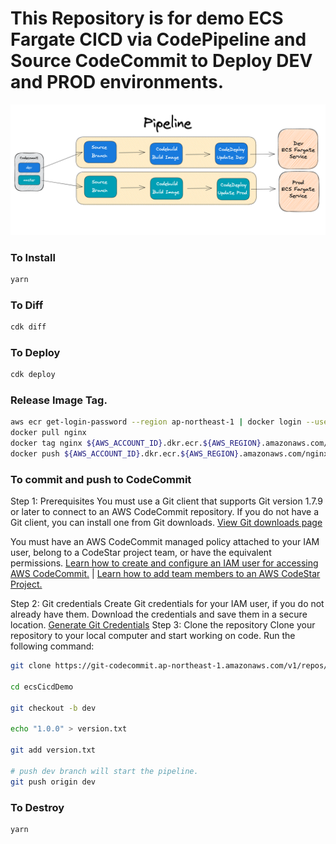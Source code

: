 # This Repository is for demo ECS Fargate CICD via CodePipeline and Source CodeCommit to Deploy DEV and PROD environments.

![](./demo.png)

### To Install
```bash
yarn
```

### To Diff
```bash
cdk diff
```

### To Deploy
```bash
cdk deploy
```

### Release Image Tag.
```bash
aws ecr get-login-password --region ap-northeast-1 | docker login --username AWS --password-stdin ${AWS_ACCOUNT_ID}.dkr.ecr.${AWS_REGION}.amazonaws.com
docker pull nginx
docker tag nginx ${AWS_ACCOUNT_ID}.dkr.ecr.${AWS_REGION}.amazonaws.com/nginx:1.0.0
docker push ${AWS_ACCOUNT_ID}.dkr.ecr.${AWS_REGION}.amazonaws.com/nginx:1.0.0
```

### To commit and push to CodeCommit
Step 1: Prerequisites
You must use a Git client that supports Git version 1.7.9 or later to connect to an AWS CodeCommit repository. If you do not have a Git client, you can install one from Git downloads. [View Git downloads page](https://git-scm.com/downloads)

You must have an AWS CodeCommit managed policy attached to your IAM user, belong to a CodeStar project team, or have the equivalent permissions. [Learn how to create and configure an IAM user for accessing AWS CodeCommit.](https://docs.aws.amazon.com/console/codecommit/connect-gc-np) | [Learn how to add team members to an AWS CodeStar Project.](https://docs.aws.amazon.com/console/codecommit/connect-codestar-team-np)

Step 2: Git credentials
Create Git credentials for your IAM user, if you do not already have them. Download the credentials and save them in a secure location. [Generate Git Credentials](https://docs.aws.amazon.com/console/codecommit/connect-gc-np)
Step 3: Clone the repository
Clone your repository to your local computer and start working on code. Run the following command:
```bash
git clone https://git-codecommit.ap-northeast-1.amazonaws.com/v1/repos/ecsCicdDemo

cd ecsCicdDemo

git checkout -b dev

echo "1.0.0" > version.txt

git add version.txt

# push dev branch will start the pipeline.
git push origin dev
```


### To Destroy
```bash
yarn
```